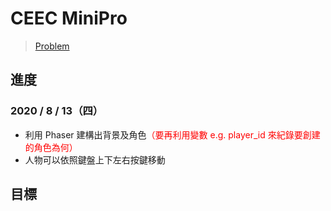 # CEEC MiniPro



> [Problem](https://hackmd.io/Rd6RPM6EQoW84P-gFWrl1w?both#Phaser)


## 進度
### 2020 / 8 / 13（四）
* 利用 Phaser 建構出背景及角色<font color="red">（要再利用變數 e.g. player_id 來紀錄要創建的角色為何）</font>
* 人物可以依照鍵盤上下左右按鍵移動


## 目標

